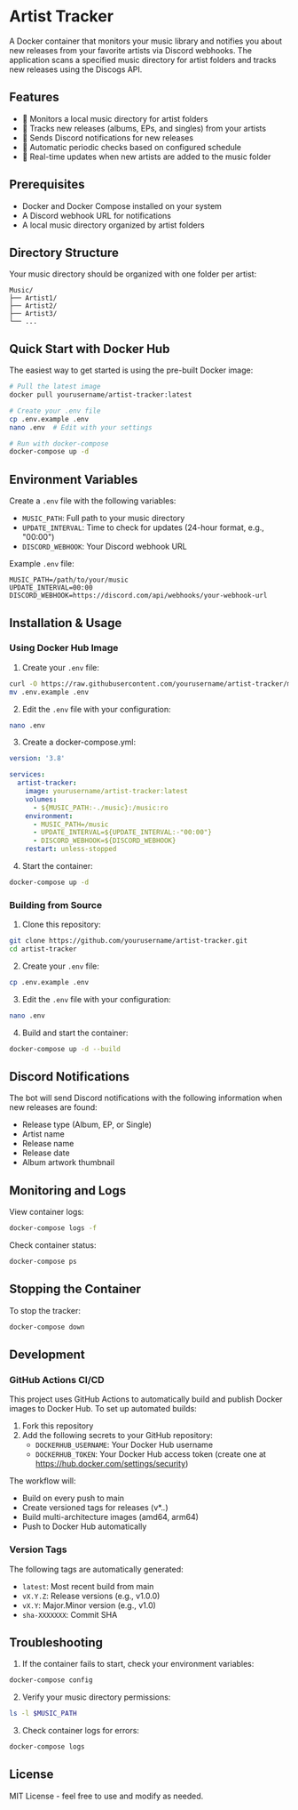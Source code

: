 # Artist Tracker

A Docker container that monitors your music library and notifies you about new releases from your favorite artists via Discord webhooks. The application scans a specified music directory for artist folders and tracks new releases using the Discogs API.

## Features

- 📁 Monitors a local music directory for artist folders
- 🎵 Tracks new releases (albums, EPs, and singles) from your artists
- 🔔 Sends Discord notifications for new releases
- 🤖 Automatic periodic checks based on configured schedule
- 🔄 Real-time updates when new artists are added to the music folder

## Prerequisites

- Docker and Docker Compose installed on your system
- A Discord webhook URL for notifications
- A local music directory organized by artist folders

## Directory Structure

Your music directory should be organized with one folder per artist:

```
Music/
├── Artist1/
├── Artist2/
├── Artist3/
└── ...
```

## Quick Start with Docker Hub

The easiest way to get started is using the pre-built Docker image:

```bash
# Pull the latest image
docker pull yourusername/artist-tracker:latest

# Create your .env file
cp .env.example .env
nano .env  # Edit with your settings

# Run with docker-compose
docker-compose up -d
```

## Environment Variables

Create a `.env` file with the following variables:

- `MUSIC_PATH`: Full path to your music directory
- `UPDATE_INTERVAL`: Time to check for updates (24-hour format, e.g., "00:00")
- `DISCORD_WEBHOOK`: Your Discord webhook URL

Example `.env` file:
```env
MUSIC_PATH=/path/to/your/music
UPDATE_INTERVAL=00:00
DISCORD_WEBHOOK=https://discord.com/api/webhooks/your-webhook-url
```

## Installation & Usage

### Using Docker Hub Image

1. Create your `.env` file:
```bash
curl -O https://raw.githubusercontent.com/yourusername/artist-tracker/main/.env.example
mv .env.example .env
```

2. Edit the `.env` file with your configuration:
```bash
nano .env
```

3. Create a docker-compose.yml:
```yaml
version: '3.8'

services:
  artist-tracker:
    image: yourusername/artist-tracker:latest
    volumes:
      - ${MUSIC_PATH:-./music}:/music:ro
    environment:
      - MUSIC_PATH=/music
      - UPDATE_INTERVAL=${UPDATE_INTERVAL:-"00:00"}
      - DISCORD_WEBHOOK=${DISCORD_WEBHOOK}
    restart: unless-stopped
```

4. Start the container:
```bash
docker-compose up -d
```

### Building from Source

1. Clone this repository:
```bash
git clone https://github.com/yourusername/artist-tracker.git
cd artist-tracker
```

2. Create your `.env` file:
```bash
cp .env.example .env
```

3. Edit the `.env` file with your configuration:
```bash
nano .env
```

4. Build and start the container:
```bash
docker-compose up -d --build
```

## Discord Notifications

The bot will send Discord notifications with the following information when new releases are found:

- Release type (Album, EP, or Single)
- Artist name
- Release name
- Release date
- Album artwork thumbnail

## Monitoring and Logs

View container logs:
```bash
docker-compose logs -f
```

Check container status:
```bash
docker-compose ps
```

## Stopping the Container

To stop the tracker:
```bash
docker-compose down
```

## Development

### GitHub Actions CI/CD

This project uses GitHub Actions to automatically build and publish Docker images to Docker Hub. To set up automated builds:

1. Fork this repository
2. Add the following secrets to your GitHub repository:
   - `DOCKERHUB_USERNAME`: Your Docker Hub username
   - `DOCKERHUB_TOKEN`: Your Docker Hub access token (create one at https://hub.docker.com/settings/security)

The workflow will:
- Build on every push to main
- Create versioned tags for releases (v*.*.*)
- Build multi-architecture images (amd64, arm64)
- Push to Docker Hub automatically

### Version Tags

The following tags are automatically generated:
- `latest`: Most recent build from main
- `vX.Y.Z`: Release versions (e.g., v1.0.0)
- `vX.Y`: Major.Minor version (e.g., v1.0)
- `sha-XXXXXXX`: Commit SHA

## Troubleshooting

1. If the container fails to start, check your environment variables:
```bash
docker-compose config
```

2. Verify your music directory permissions:
```bash
ls -l $MUSIC_PATH
```

3. Check container logs for errors:
```bash
docker-compose logs
```

## License

MIT License - feel free to use and modify as needed.